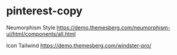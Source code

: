 # pinterest-copy

Neumorphism Style
https://demo.themesberg.com/neumorphism-ui/html/components/all.html

Icon Tailwind
https://demo.themesberg.com/windster-pro/